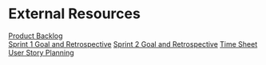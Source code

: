# External Resources  
<a href="https://docs.google.com/document/d/1G8h-Qv4JCg-ZJiDMxLaUW6sdRuQFSV8IWYjJHN3vPHI/edit#">Product Backlog</a>  
<a href="https://docs.google.com/document/d/1uL5EPDElD6EvVCy4zFpwepmGmEWDWK3WWnrG4qTIV6g/edit">Sprint 1 Goal and Retrospective</a>
<a href="https://docs.google.com/document/d/1pdQJteVnWVAL5V3V7Dte8qJW_-pEXgQBnWjRWR8HkNQ/edit#">Sprint 2 Goal and Retrospective</a>
<a href="https://docs.google.com/spreadsheets/d/1-LTINpJ2GDVRR0Hwj1f8zjIifspsaaQ8OYLVjhbZQeU/edit#gid=0">Time Sheet</a>  
<a href="https://lucid.app/lucidspark/22c5e2e0-c940-4f68-b82c-de814b67822a/edit?referringApp=slack&shared=true#">User Story Planning</a>